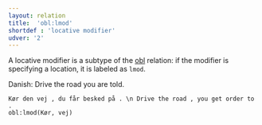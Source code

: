 ```yaml
---
layout: relation
title:  'obl:lmod'
shortdef : 'locative modifier'
udver: '2'
---
```


A locative modifier is a subtype of the [obl]() relation: if the modifier is specifying a location, it is labeled as `lmod`.

Danish: Drive the road you are told.

~~~ sdparse
Kør den vej , du får besked på . \n Drive the road , you get order to .
obl:lmod(Kør, vej)
~~~

<!-- Interlanguage links updated Čt lis 12 09:43:36 CET 2020 -->
